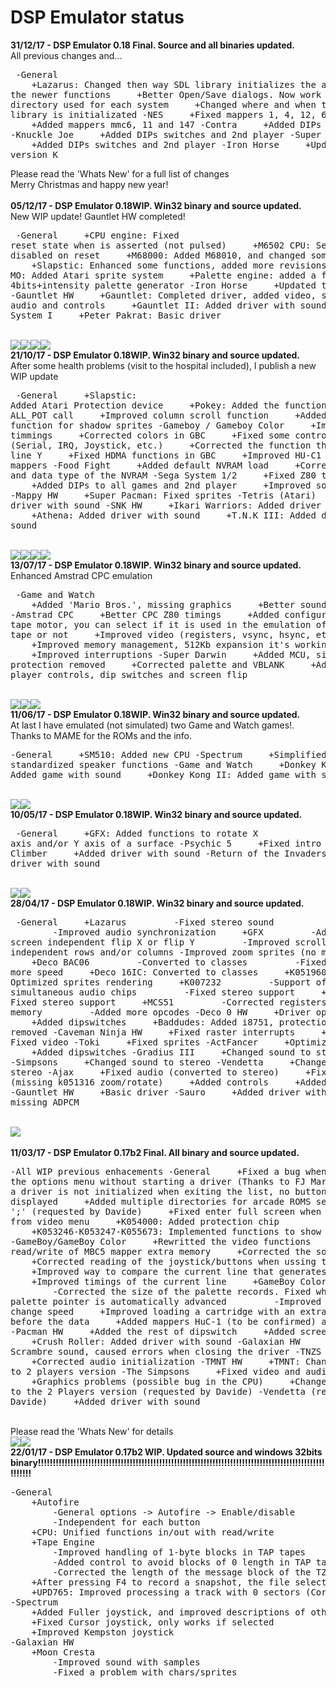 ﻿# DSP Emulator status #
<b>31/12/17 - DSP Emulator 0.18 Final. Source and all binaries updated.</b><br>
All previous changes and...<br><pre>
-General
    +Lazarus: Changed then way SDL library initializes the audio, using the newer functions
    +Better Open/Save dialogs. Now work the last directory used for each system
    +Changed where and when the SDL library is initializated
-NES
    +Fixed mappers 1, 4, 12, 67 and 68
    +Added mappers mmc6, 11 and 147
-Contra
    +Added DIPs switches
-Knuckle Joe
    +Added DIPs switches and 2nd player
-Super Basketball
    +Added DIPs switches and 2nd player
-Iron Horse
    +Updated to version K
</pre>
Please read the 'Whats New' for a full list of changes<br>
Merry Christmas and happy new year!<br><br>
<b>05/12/17 - DSP Emulator 0.18WIP. Win32 binary and source updated.</b><br>
New WIP update! Gauntlet HW completed!<br><pre>
-General
    +CPU engine: Fixed reset state when is asserted (not pulsed)
    +M6502 CPU: Set BRK flag disabled on reset
    +M68000: Added M68010, and changed some opcodes
    +Slapstic: Enhanced some functions, added more revisions
    +Atari MO: Added Atari sprite system
    +Palette engine: added a function for 4bits+intensity palette generator
-Iron Horse
    +Updated to version K
-Gauntlet HW
    +Gauntlet: Completed driver, added video, sprites, audio and controls
    +Gauntlet II: Added driver with sound
-Atari System I
    +Peter Pakrat: Basic driver
</pre><br>
<img src='http://img1.imagilive.com/1217/gauntlet.png'><img src='http://img1.imagilive.com/1217/gauntlet_play.png'><img src='http://img1.imagilive.com/1217/gauntlet2.png'><img src='http://img1.imagilive.com/1217/gauntlet2_play.png'><br>
<b>21/10/17 - DSP Emulator 0.18WIP. Win32 binary and source updated.</b><br>
After some health problems (visit to the hospital included), I publish a new WIP update<br><pre>
-General
    +Slapstic: Added Atari Protection device
    +Pokey: Added the function to define ALL_POT call
    +Improved column scroll function
    +Added a specific function for shadow sprites
-Gameboy / Gameboy Color
    +Improved video timmings
    +Corrected colors in GBC
    +Fixed some control bits (Serial, IRQ, Joystick, etc.)
    +Corrected the function that compares line Y
    +Fixed HDMA functions in GBC
    +Improved HU-C1 and MMMM01 mappers
-Food Fight
    +Added default NVRAM load
    +Correct the size and data type of the NVRAM
-Sega System 1/2
    +Fixed Z80 timmigs
    +Added DIPs to all games and 2nd player
    +Improved sound IRQs
-Mappy HW
    +Super Pacman: Fixed sprites
-Tetris (Atari)
    +Added driver with sound
-SNK HW
    +Ikari Warriors: Added driver with sound
    +Athena: Added driver with sound
    +T.N.K III: Added driver with sound
</pre><br>
<img src='http://img1.imagilive.com/1017/tetris_atari.png'><img src='http://img1.imagilive.com/1017/ikari.png'><img src='http://img1.imagilive.com/1017/athena.png'><img src='http://img1.imagilive.com/1017/tnk3.png'><br>
<b>13/07/17 - DSP Emulator 0.18WIP. Win32 binary and source updated.</b><br>
Enhanced Amstrad CPC emulation<br><pre>
-Game and Watch
    +Added 'Mario Bros.', missing graphics
    +Better sound emulation
-Amstrad CPC
    +Better CPC Z80 timings
    +Added configuration for tape motor, you can select if it is used in the emulation of the virtual tape or not
    +Improved video (registers, vsync, hsync, etc.)
    +Improved memory management, 512Kb expansion it's working properly
    +Improved interruptions
-Super Darwin
    +Added MCU, simulated protection removed
    +Corrected palette and VBLANK
    +Added 2nd player controls, dip switches and screen flip
</pre><br>
<img src='http://img1.imagilive.com/0717/rex.png'><img src='http://img1.imagilive.com/0717/buggy.png'><img src='http://img1.imagilive.com/0717/helichopper.png'><br>
<b>11/06/17 - DSP Emulator 0.18WIP. Win32 binary and source updated.</b><br>
At last I have emulated (not simulated) two Game and Watch games!. Thanks to MAME for the ROMs and the info.<br><pre>
-General
    +SM510: Added new CPU
-Spectrum
    +Simplified and standardized speaker functions
-Game and Watch
    +Donkey Kong Jr: Added game with sound
    +Donkey Kong II: Added game with sound
</pre><br>
<img src='http://img1.imagilive.com/0617/gnw_dkongjr.png'><img src='http://img1.imagilive.com/0617/gnw_dkong2.png'><br>
<b>10/05/17 - DSP Emulator 0.18WIP. Win32 binary and source updated.</b><br><pre>
-General
    +GFX: Added functions to rotate X axis and/or Y axis of a surface
-Psychic 5
    +Fixed intro
-Crazy Climber
    +Added driver with sound
-Return of the Invaders
    +Added driver with sound
</pre><br>
<img src='http://img1.imagilive.com/0517/crazyclimber.png'><img src='http://img1.imagilive.com/0517/returnoftheinvaders.png'><br>
<b>28/04/17 - DSP Emulator 0.18WIP. Win32 binary and source updated.</b><br><pre>
-General
    +Lazarus
        -Fixed stereo sound
        -Improved audio synchronization
    +GFX
        -Added final screen independent flip X or flip Y
        -Improved scrolling by independent rows and/or columns
        -Improved zoom sprites (no more graps)
    +Deco BAC06
        -Converted to classes
        -Fixed bugs and more speed
    +Deco 16IC: Converted to classes
    +K051960, K05324x: Optimized sprites rendering
    +K007232
        -Support of two simultaneous audio chips
        -Fixed stereo support
    +K053260: Fixed stereo support
    +MCS51
        -Corrected registers, mapped in memory
        -Added more opcodes
-Deco 0 HW
    +Driver optimizations
    +Added dipswitches
    +Baddudes: Added i8751, protection patches removed
-Caveman Ninja HW
    +Fixed raster interrupts
    +Robocop 2: Fixed video
-Toki
    +Fixed sprites
-ActFancer
    +Optimized driver
    +Added dipswitches
-Gradius III
    +Changed sound to stereo
-Simpsons
    +Changed sound to stereo
-Vendetta
    +Changed sound to stereo
-Ajax
    +Fixed audio (converted to stereo)
    +Fixed video (missing k051316 zoom/rotate)
    +Added controls
    +Added dipswitches
-Gauntlet HW
    +Basic driver
-Sauro
    +Added driver with sound, only missing ADPCM
</pre><br>
<img src='http://img1.imagilive.com/0417/sauro.png'><br><br>
<b>11/03/17 - DSP Emulator 0.17b2 Final. All binary and source updated.</b><br><pre>
-All WIP previous enhacements
-General
    +Fixed a bug when entering the options menu without starting a driver (Thanks to FJ Marti)
    +If a driver is not initialized when exiting the list, no buttons are displayed
    +Added multiple directories for arcade ROMS separated by ';' (requested by Davide)
    +Fixed enter full screen when changing from video menu
    +K054000: Added protection chip
    +K053246-K053247-K055673: Implemented functions to show sprites
-GameBoy/GameBoy Color
    +Rewritted the video functions
    +Corrected read/write of MBC5 mapper extra memory
    +Corrected the sound 'mode 3'
    +Corrected reading of the joystick/buttons when ussing the IRQ
    +Improved way to compare the current line that generates an IRQ
    +Improved timings of the current line
    +GameBoy Color
        -Corrected the size of the palette records. Fixed when the palette pointer is automatically advanced
        -Improved way to change speed
    +Improved loading a cartridge with an extra header before the data
    +Added mappers HuC-1 (to be confirmed) and MBC2
-Pacman HW
    +Added the rest of dipswitch
    +Added screen rotation
    +Crush Roller: Added driver with sound
-Galaxian HW
    +Fixed Scrambre sound, caused errors when closing the driver
-TNZS HW
    +Corrected audio initialization
-TMNT HW
    +TMNT: Changed the ROMS to 2 players version
-The Simpsons
    +Fixed video and audio
    +Graphics problems (possible bug in the CPU)
    +Changed the ROMS to the 2 Players version (requested by Davide)
-Vendetta (requested by Davide)
    +Added driver with sound
</pre><br>
Please read the 'Whats New' for details<br>
<img src='http://img1.imagilive.com/0317/simpsons.png'><img src='http://img1.imagilive.com/0317/vendetta.png'><br>
<b>22/01/17 - DSP Emulator 0.17b2 WIP. Updated source and windows 32bits binary!!!!!!!!!!!!!!!!!!!!!!!!!!!!!!!!!!!!!!!!!!!!!!!!!!!!!!!!!!!!!!!!!!!!!!!!!!!!!!!!!!!!!!!!!!!!!!!!!!!!!!!!</b><br>
<pre>
-General
    +Autofire
        -General options -> Autofire -> Enable/disable
        -Independent for each button
    +CPU: Unified functions in/out with read/write
    +Tape Engine
        -Improved handling of 1-byte blocks in TAP tapes
        -Added control to avoid blocks of 0 length in TAP tapes
        -Corrected the length of the message block of the TZX tapes
    +After pressing F4 to record a snapshot, the file select screen no longer is shown each time a key is pressed
    +UPD765: Improved processing a track with 0 sectors (Corrects 'Tomahawk' from Spectrum +3)
-Spectrum
    +Added Fuller joystick, and improved descriptions of other types of joystick
    +Fixed Cursor joystick, only works if selected
    +Improved Kempston joystick
-Galaxian HW
    +Moon Cresta
        -Improved sound with samples
        -Fixed a problem with chars/sprites
</pre>